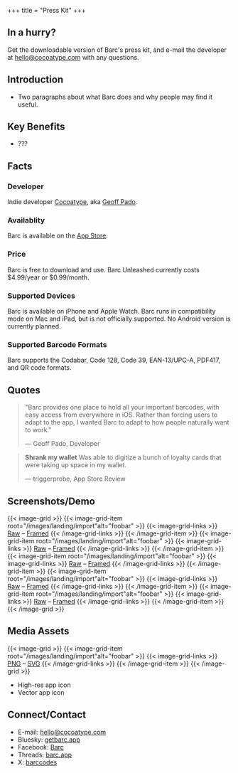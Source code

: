 +++
title = "Press Kit"
+++

## In a hurry?
Get the downloadable version of Barc&apos;s press kit, and e-mail the developer at [hello@cocoatype.com](mailto:hello@cocoatype.com) with any questions.

## Introduction

- Two paragraphs about what Barc does and why people may find it useful.

## Key Benefits

- ???

## Facts

### Developer
Indie developer [Cocoatype](https://cocoatype.com/), aka [Geoff Pado](https://pado.name/).

### Availablity
Barc is available on the [App Store](https://getbarc.app/appstore/).

### Price
Barc is free to download and use. Barc Unleashed currently costs $4.99/year or $0.99/month.

### Supported Devices
Barc is available on iPhone and Apple Watch. Barc runs in compatibility mode on Mac and iPad, but is not officially supported. No Android version is currently planned.

### Supported Barcode Formats
Barc supports the Codabar, Code 128, Code 39, EAN-13/UPC-A, PDF417, and QR code formats.

## Quotes

> "Barc provides one place to hold all your important barcodes, with easy access from everywhere in iOS. Rather than forcing users to adapt to the app, I wanted Barc to adapt to how people naturally want to work."
>
> &mdash; Geoff Pado, Developer

> **Shrank my wallet**
> Was able to digitize a bunch of loyalty cards that were taking up space in my wallet.
>
> &mdash; triggerprobe, App Store Review

## Screenshots/Demo

{{< image-grid >}}
  {{< image-grid-item root="/images/landing/import"alt="foobar" >}}
    {{< image-grid-links >}}
[Raw](#) &ndash; [Framed](#)
    {{< /image-grid-links >}}
  {{< /image-grid-item >}}
  {{< image-grid-item root="/images/landing/import"alt="foobar" >}}
    {{< image-grid-links >}}
[Raw](#) &ndash; [Framed](#)
    {{< /image-grid-links >}}
  {{< /image-grid-item >}}
  {{< image-grid-item root="/images/landing/import"alt="foobar" >}}
    {{< image-grid-links >}}
[Raw](#) &ndash; [Framed](#)
    {{< /image-grid-links >}}
  {{< /image-grid-item >}}
  {{< image-grid-item root="/images/landing/import"alt="foobar" >}}
    {{< image-grid-links >}}
[Raw](#) &ndash; [Framed](#)
    {{< /image-grid-links >}}
  {{< /image-grid-item >}}
  {{< image-grid-item root="/images/landing/import"alt="foobar" >}}
    {{< image-grid-links >}}
[Raw](#) &ndash; [Framed](#)
    {{< /image-grid-links >}}
  {{< /image-grid-item >}}
{{< /image-grid >}}

<!-- - Screenshot of main app screen
- Screenshot of scanning a barcode
- Screenshot of Home Screen widget
- Screenshot of location search
- Screenshot of Apple Watch app -->

## Media Assets

{{< image-grid >}}
  {{< image-grid-item root="/images/landing/import"alt="foobar" >}}
    {{< image-grid-links >}}
[PNG](#) &ndash; [SVG](#)
    {{< /image-grid-links >}}
  {{< /image-grid-item >}}
{{< /image-grid >}}

- High-res app icon
- Vector app icon

## Connect/Contact

- E-mail: [hello@cocoatype.com](mailto:hello@cocoatype.com)
- Bluesky: [getbarc.app](https://getbarc.app/contact/bluesky)
- Facebook: [Barc](https://getbarc.app/contact/facebook)
- Threads: [barc.app](https://getbarc.app/contact/threads/)
- X: [barccodes](https://getbarc.app/contact/x)
